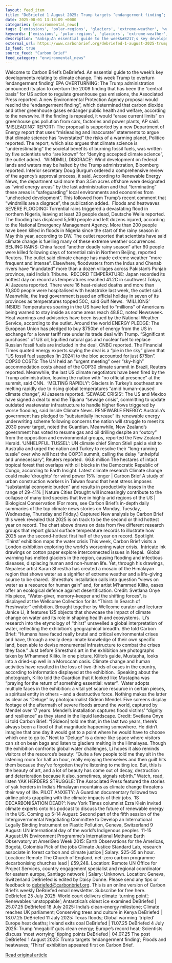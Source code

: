 ```yaml
---
layout: feed_item
title: "DeBriefed 1 August 2025: Trump targets ‘endangerment finding’; Floods and heatwaves; ‘Thirst’ exhibition"
date: 2025-08-01 13:18:09 +0000
categories: [environmental_news]
tags: ['emissions', 'polar-regions', 'glaciers', 'extreme-weather', 'water-crisis', 'drought', 'flooding', 'fossil-fuels', 'oceania', 'climate-costs']
keywords: ['emissions', 'polar-regions', 'glaciers', 'extreme-weather', 'water-crisis', 'august', 'trump', 'debriefed']
description: "&nbsp;An essential guide to the week&#8217;s key developments relating to climate change"
external_url: https://www.carbonbrief.org/debriefed-1-august-2025-trump-targets-endangerment-finding-floods-and-heatwaves-thirst-exhibition/
is_feed: true
source_feed: "Carbon Brief"
feed_category: "environmental_news"
---
```


Welcome to Carbon Brief’s DeBriefed.&nbsp;An essential guide to the week&#8217;s key developments relating to climate change. This week Trump to overturn ‘endangerment finding’ EPA OVERTURNING: The Trump administration announced its plan to overturn the 2009 finding that has been the “central basis” for US action to regulate greenhouse gas emissions, the Associated Press reported. A new Environmental Protection Agency proposal would rescind the “endangerment finding”, which determined that carbon dioxide and other greenhouse gases endanger public health and welfare, according to the newswire. If the finding is repealed, it would “erase current limits” on greenhouse gas pollution from cars, factories and power plants, AP said. ‘MISLEADING’ REPORT: The proposal is supported by a new Department of Energy report that uses “misleading and inaccurate” statements to argue that climate science has “overstated” the risks of a warming planet, Politico reported. The report, which also argues that climate science is “underestimating” the societal benefits of burning fossil fuels, was written by five scientists who “are known” for “denying accepted climate science”, the outlet added.&nbsp; ‘WINDMILL DISGRACE’: Wind development on federal lands and waters may be halted by the Trump administration, Bloomberg reported. Interior secretary Doug Burgum ordered a comprehensive review of the agency’s approval process, it said. According to Renewable Energy News, the department said more than 3.5m acres offshore were designated as “wind energy areas” by the last administration and that “terminating” these areas is “safeguarding” local environments and economies from “unchecked development”. This followed from Trump’s recent comment that “windmills are a disgrace”, the publication added.&nbsp; Floods and heatwaves SEVERE FLOODING: Torrential rains triggered a devastating flood in northern Nigeria, leaving at least 23 people dead, Deutsche Welle reported. The flooding has displaced 5,560 people and left dozens injured, according to the National Emergency Management Agency. More than 200 people have been killed in floods in Nigeria since the start of the rainy season in May this year, according to DW. The outlet reported that scientists have said climate change is fuelling many of these extreme weather occurrences.&nbsp; BEIJING RAINS: China faced “another deadly rainy season” after 60 people were killed following days of torrential rain in Northern Beijing, reported Reuters. The outlet said climate change has made extreme weather “more frequent and intense”. Elsewhere, floodwaters from the Indus and Chenab rivers have “inundated” more than a dozen villages across Pakistan’s Punjab province, said India’s Tribune.&nbsp; RECORD TEMPERATURE: Japan recorded its hottest day on record as temperatures reached 41.2C in southwest Tokyo, Al Jazeera reported. There were 16 heat-related deaths and more than 10,800 people were hospitalised with heatstroke last week, the outlet said. Meanwhile, the Iraqi government issued an official holiday in seven of its provinces as temperatures topped 50C, said Gulf News.&nbsp; ‘MILLIONS’ INSIDE: Temperatures soaring in the US have led to “millions” of Americans being warned to stay inside as some areas reach 48.8C, noted Newsweek. Heat warnings and advisories have been issued by the National Weather Service, according to the outlet. Around the world ENERGY PLEDGE: The European Union has pledged to buy $750bn of energy from the US in exchange for a lower tariff rate under its trade deal with Trump. “Significant purchases” of US oil, liquified natural gas and nuclear fuel to replace Russian fossil fuels are included in the deal, CNBC reported. The Financial Times quoted energy experts saying the deal is a “pie in the sky” given that “US fossil fuel supplies [in 2024] to the bloc accounted for just $75bn”. COP30 COSTS: The UN held an “urgent meeting” over “sky-high” accommodation costs ahead of the COP30 climate summit in Brazil, Reuters reported. Meanwhile, the last US climate negotiators have been fired by the Trump administration, leaving the nation with “no official presence” at the summit, said CNN.&nbsp; ‘MELTING RAPIDLY’: Glaciers in Turkey’s southeast are melting rapidly due to rising global temperatures “amid human-caused climate change”, Al Jazeera reported. ‘SEWAGE CRISIS’: The US and Mexico have signed a deal to end the Tijuana “sewage crisis”, committing to update outdated wastewater infrastructure to handle higher flows triggered by worse flooding, said Inside Climate News. RENEWABLE ENERGY: Australia’s government has pledged to “substantially increase” its renewable energy underwriting scheme following concerns the nation will struggle to meet its 2030 power target, noted the Guardian. Meanwhile, New Zealand’s government has voted to resume gas and oil drilling despite an “outcry” from the opposition and environmental groups, reported the New Zealand Herald. ‘UNHELPFUL TUSSEL’: UN climate chief Simon Stiell paid a visit to Australia and urged the nation and Turkey to resolve their “long-running tussle&#8221; over who will host the COP31 summit, calling the delay “unhelpful and unnecessary&#8221;, Reuters reported.&nbsp; 66.8 million The hectares of intact tropical forest that overlaps with oil blocks in the Democratic Republic of Congo, according to Earth Insight. Latest climate research Climate change could make ‘droughts’ for wind power 15% longer | Carbon Brief A study of urban construction workers in Taiwan found that heat stress imposes “substantial economic burden” and results in productivity losses in the range of 29-41% | Nature Cities Drought will increasingly contribute to the collapse of many bird species that live in highly arid regions of the US | Biological Conservation (For more, see Carbon Brief’s in-depth daily summaries of the top climate news stories on Monday, Tuesday, Wednesday, Thursday and Friday.) Captured New analysis by Carbon Brief this week revealed that 2025 is on track to be the second or third hottest year on record. The chart above draws on data from five different research groups that report global surface temperature records to illustrate how 2025 saw the second-hottest first half of the year on record. Spotlight ‘Thirst’ exhibition maps the water crisis This week, Carbon Brief visits a London exhibition exploring the world’s worsening water crisis.&nbsp; Intricate ink drawings on cotton paper explore interconnected issues in Nepal.&nbsp; Global warming has melted glaciers in the region, causing flooding and infectious diseases, displacing human and non-human life. Yet, through his drawings, Nepalese artist Karan Shrestha has created a mosaic of the Himalayan region that shows water as a signifier of extreme weather and a life-giving source to be shared.&nbsp; Shrestha’s installation calls into question “views on water as a resource for human gain” and, for artist M’hammed Kilito, oases offer an ecological defence against desertification. Credit: Svetlana Onye His piece, “Water-giver, memory-keeper and the shifting forces”, is displayed at the Wellcome Collection for its “Thirst: In Search of Freshwater” exhibition. Brought together by Wellcome curator and lecturer Janice Li, it features 125 objects that showcase the impact of climate change on water and its role in shaping health and ecosystems.&nbsp; Li’s research into the etymology of “thirst” unravelled a global interpretation of water, reflecting the exhibition&#8217;s geographical breadth. She told Carbon Brief: “Humans have faced really brutal and critical environmental crises and have, through a really deep innate knowledge of their own specific land, been able to devise monumental infrastructure to combat the crises they face.” Just before Shrestha’s art in the exhibition are photographs taken by M’hammed Kilito. In one picture, Kilito’s guide, Mustapha, looks into a dried-up well in a Moroccan oasis. Climate change and human activities have resulted in the loss of two-thirds of oases in the country, according to information displayed at the exhibition.&nbsp; Speaking about the photograph, Kilito told the Guardian that it looked like Mustapha was “praying for the return of something essential: water”.&nbsp; Water adopts multiple faces in the exhibition: a vital yet scarce resource in certain pieces, a spiritual entity in others – and a destructive force. Nothing makes the latter as clear as “Deluge” by photojournalist Gideon Mendel. Five screens display footage of the aftermath of severe floods around the world, captured by Mendel over 17 years. Mendel’s installation captures flood victims&#8217; “dignity and resilience” as they stand in the liquid landscape. Credit: Svetlana Onye Li told Carbon Brief: “[Gideon] told me that, in the last two years, there’s always been a flood of that magnitude happening somewhere. He didn’t imagine that one day it would get to a point where he would have to choose which one to go to.” Next to &#8220;Deluge&#8221; is a dome-like space where visitors can sit on bean bags and listen to glaciers melting in the Himalayas. Though the exhibition confronts global water challenges, Li hopes it also reminds visitors of the resource’s beauty: “Quite a few people told me they sit in the listening room for half an hour, really enjoying themselves and then guilt hits them because they’ve forgotten they’re listening to melting ice. But, this is the beauty of art, and a lot of beauty has come out of decay, destruction and deterioration because it also, sometimes, signals rebirth.” Watch, read, listen YAK HERDERS STRUGGLE: The Associated Press featured the stories of yak herders in India’s Himalayan mountains as climate change threatens their way of life. PILOT ANXIETY: A Guardian documentary followed two airline pilots grappling with the climate impacts of their jobs.&nbsp;‘IS DECARBONISATION DEAD?’: New York Times columnist Ezra Klein invited climate experts onto his podcast to discuss the future of renewable energy in the US. Coming up 5-14 August: Second part of the fifth session of the Intergovernmental Negotiating Committee to Develop an International Legally Binding Instrument on Plastic Pollution, Geneva, Switzerland 9 August: UN international day of the world’s Indigenous peoples&nbsp; 11-15 August:UN Environment Programme’s International Methane Earth Observatory at AmeriGeo Week 2015: Earth Observations for the Americas, Bogotá, Colombia Pick of the jobs Climate Justice Standard Lab, research associate in forest carbon and climate justice | Salary: $25-35 an hour. Location: Remote The Church of England, net-zero carbon programme decarbonising churches lead | £59,248. Location: Remote UN Office for Project Services, country engagement specialist and regional coordinator for eastern europe, Santiago network | Salary: Unknown. Location: Geneva, Switzerland DeBriefed is edited by Daisy Dunne. Please send any tips or feedback to debriefed@carbonbrief.org. This is an online version of Carbon Brief’s weekly DeBriefed email newsletter. Subscribe for&nbsp;free here. DeBriefed 25 July 2025: World court delivers climate ‘turning point’; Renewables ‘unstoppable’; Antarctica’s oldest ice examined DeBriefed | 25.07.25 DeBriefed 18 July 2025: India’s clean-energy milestone; Climate reaches UK parliament; Conserving trees and culture in Kenya DeBriefed | 18.07.25 DeBriefed 11 July 2025: Texas floods; Global warming ‘tripled’ Europe heat deaths; Ireland exits coal DeBriefed | 11.07.25 DeBriefed 4 July 2025: Trump ‘megabill’ guts clean energy; Europe’s record heat; Scientists discuss ‘most worrying’ tipping points DeBriefed | 04.07.25 The post DeBriefed 1 August 2025: Trump targets ‘endangerment finding’; Floods and heatwaves; ‘Thirst’ exhibition appeared first on Carbon Brief.

[Read original article](https://www.carbonbrief.org/debriefed-1-august-2025-trump-targets-endangerment-finding-floods-and-heatwaves-thirst-exhibition/)
